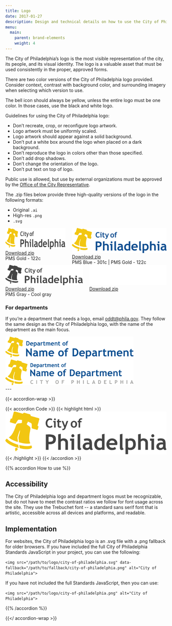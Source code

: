 ```yaml
---
title: Logo
date: 2017-01-27
description: Design and technical details on how to use the City of Philadelphia's official logo.
menu:
  main:
    parent: brand-elements
    weight: 4
---
```


The City of Philadelphia’s logo is the most visible representation of the city, its people, and its visual identity. The logo is a valuable asset that must be used consistently in the proper, approved forms.

There are two color versions of the City of Philadelphia logo provided. Consider context, contrast with background color, and surrounding imagery when selecting which version to use.

The bell icon should always be yellow, unless the entire logo must be one color. In those cases, use the black and white logo.

Guidelines for using the City of Philadelphia logo:

* Don’t recreate, crop, or reconfigure logo artwork.
* Logo artwork must be uniformly scaled.
* Logo artwork should appear against a solid background.
* Don’t put a white box around the logo when placed on a dark background.
* Don’t reproduce the logo in colors other than those specified.
* Don’t add drop shadows.
* Don’t change the orientation of the logo.
* Don’t put text on top of logo.

<p class="callout">Public use is allowed, but use by external organizations must be approved by the <a href="https://phila.gov/departments/office-of-the-city-representative/">Office of the City Representative</a>.</p>

The .zip files below provide three high-quality versions of the logo in the following formats:

* Original `.ai`
* High-res `.png`
* `.svg`

<div class="border-list">
  <div class="row collapse">
    <div class="medium-12 columns border-list-items center">
      <div class="border-list-item valign pam">
        <img src="/img/logo/city-of-philadelphia.png" alt="City of Philadelphia" class="phxl pbm" style="height:66.5px">
        <a href="/img/logo/standard.zip" class="button icon">
          <div class="valign">
            <i class="fas fa-download valign-cell"></i>
            <div class="button-label valign-cell">Download zip</div>
          </div>
        </a>
        <div>PMS Gold - 122c</div>
      </div>
      <div class="border-list-item valign pam">
        <img src="/img/logo/city-of-philadelphia-blue-text.png" alt="City of Philadelphia" class="phxl pbm">
        <a href="/img/logo/blue-text.zip" class="button icon">
          <div class="valign">
            <i class="fas fa-download valign-cell"></i>
            <div class="button-label valign-cell">Download zip</div>
          </div>
        </a>
        <div>PMS Blue - 301c | PMS Gold - 122c</div>
      </div>
    </div>
    <div class="medium-12 columns center border-list-items">
      <div class="border-list-item valign pam">
        <img src="/img/logo/city-of-philadelphia-gray.png" alt="City of Philadelphia" class="phxl pbm">
        <a href="/img/logo/all-gray.zip" class="button icon">
          <div class="valign">
            <i class="fas fa-download valign-cell"></i>
            <div class="button-label valign-cell">Download zip</div>
          </div>
        </a>
        <div>PMS Gray - Cool gray</div>
      </div>
      <div class="border-list-item valign pam">
        <div class="bg-dark-gray mhxl">
          <img src="/img/logo/city-of-philadelphia-white.png" alt="City of Philadelphia" class="pas">
        </div>
        <a href="/img/logo/all-white.zip" class="button icon">
          <div class="valign">
            <i class="fas fa-download valign-cell"></i>
            <div class="button-label valign-cell">Download zip</div>
          </div>
        </a>
      </div>
    </div>
  </div>
</div>

### For departments
If you’re a department that needs a logo, email <a href="mailto:oddt@phila.gov ">oddt@phila.gov</a>. They follow the same design as the City of Philadelphia logo, with the name of the department as the main focus.

<div class="border-list">
  <div class="row collapse">
    <div class="medium-12 columns center border-list-items">
      <div class="border-list-item valign pam">
        <img src="/img/logo/city-of-philadelphia-department-logo-example.png" alt="Department logo example" class="phl pbm">
      </div>
    </div>
    <div class="medium-12 columns center border-list-items">
      <div class="border-list-item valign pam">
          <img src="/img/logo/city-of-philadelphia-department-logo-full-example.png" alt="Department logo example" class="phl pbm">
        </div>
    </div>
  </div>
</div>
---

{{< accordion-wrap >}}

{{< accordion Code >}}
{{< highlight html >}}
<a href="https://phila.gov" class="logo" tabindex="0" aria-label="City of Philadelphia">
  <img src="/img/logo/city-of-philadelphia.svg" data-fallback="/img/logo/city-of-philadelphia.png" alt="City of Philadelphia">
</a>
{{< /highlight >}}
{{< /accordion >}}

{{% accordion How to use %}}
## Accessibility

The City of Philadelphia logo and department logos must be recognizable, but do not have to meet the contrast ratios we follow for font usage across the site. They use the Trebuchet font -- a standard sans serif font that is artistic, accessible across all devices and platforms, and readable.

## Implementation

For websites, the City of Philadelphia logo is an .svg file with a .png fallback for older browsers. If you have included the full City of Philadelphia Standards JavaScript in your project, you can use the following:

`<img src="/path/to/logo/city-of-philadelphia.svg" data-fallback="/path/to/fallback/city-of-philadelphia.png" alt="City of Philadelphia">`

If you have not included the full Standards JavaScript, then you can use:

`<img src="/path/to/logo/city-of-philadelphia.png" alt="City of Philadelphia">`

{{% /accordion %}}

{{</ accordion-wrap >}}
